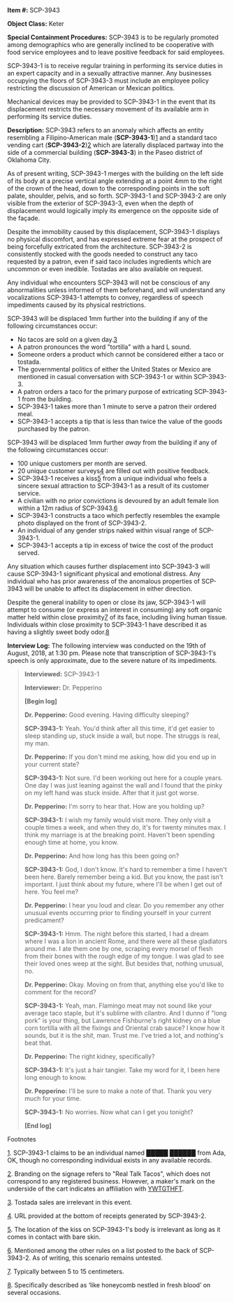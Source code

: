**Item #:** SCP-3943

**Object Class:** Keter

**Special Containment Procedures:** SCP-3943 is to be regularly promoted among demographics who are generally inclined to be cooperative with food service employees and to leave positive feedback for said employees.

SCP-3943-1 is to receive regular training in performing its service duties in an expert capacity and in a sexually attractive manner. Any businesses occupying the floors of SCP-3943-3 must include an employee policy restricting the discussion of American or Mexican politics.

Mechanical devices may be provided to SCP-3943-1 in the event that its displacement restricts the necessary movement of its available arm in performing its service duties.

**Description:** SCP-3943 refers to an anomaly which affects an entity resembling a Filipino-American male (**SCP-3943-1**)[1](javascript:;) and a standard taco vending cart (**SCP-3943-2**)[2](javascript:;) which are laterally displaced partway into the side of a commercial building (**SCP-3943-3**) in the Paseo district of Oklahoma City.

As of present writing, SCP-3943-1 merges with the building on the left side of its body at a precise vertical angle extending at a point 4mm to the right of the crown of the head, down to the corresponding points in the soft palate, shoulder, pelvis, and so forth. SCP-3943-1 and SCP-3943-2 are only visible from the exterior of SCP-3943-3, even when the depth of displacement would logically imply its emergence on the opposite side of the façade.

Despite the immobility caused by this displacement, SCP-3943-1 displays no physical discomfort, and has expressed extreme fear at the prospect of being forcefully extricated from the architecture. SCP-3943-2 is consistently stocked with the goods needed to construct any taco requested by a patron, even if said taco includes ingredients which are uncommon or even inedible. Tostadas are also available on request.

Any individual who encounters SCP-3943 will not be conscious of any abnormalities unless informed of them beforehand, and will understand any vocalizations SCP-3943-1 attempts to convey, regardless of speech impediments caused by its physical restrictions.

SCP-3943 will be displaced 1mm further into the building if any of the following circumstances occur:

*   No tacos are sold on a given day.[3](javascript:;)
*   A patron pronounces the word "tortilla" with a hard L sound.
*   Someone orders a product which cannot be considered either a taco or tostada.
*   The governmental politics of either the United States or Mexico are mentioned in casual conversation with SCP-3943-1 or within SCP-3943-3.
*   A patron orders a taco for the primary purpose of extricating SCP-3943-1 from the building.
*   SCP-3943-1 takes more than 1 minute to serve a patron their ordered meal.
*   SCP-3943-1 accepts a tip that is less than twice the value of the goods purchased by the patron.

SCP-3943 will be displaced 1mm further _away_ from the building if any of the following circumstances occur:

*   100 unique customers per month are served.
*   20 unique customer surveys[4](javascript:;) are filled out with positive feedback.
*   SCP-3943-1 receives a kiss[5](javascript:;) from a unique individual who feels a sincere sexual attraction to SCP-3943-1 as a result of its customer service.
*   A civilian with no prior convictions is devoured by an adult female lion within a 12m radius of SCP-3943.[6](javascript:;)
*   SCP-3943-1 constructs a taco which perfectly resembles the example photo displayed on the front of SCP-3943-2.
*   An individual of any gender strips naked within visual range of SCP-3943-1.
*   SCP-3943-1 accepts a tip in excess of twice the cost of the product served.

Any situation which causes further displacement into SCP-3943-3 will cause SCP-3943-1 significant physical and emotional distress. Any individual who has prior awareness of the anomalous properties of SCP-3943 will be unable to affect its displacement in either direction.

Despite the general inability to open or close its jaw, SCP-3943-1 will attempt to consume (or express an interest in consuming) any soft organic matter held within close proximity[7](javascript:;) of its face, including living human tissue. Individuals within close proximity to SCP-3943-1 have described it as having a slightly sweet body odor.[8](javascript:;)

**Interview Log:** The following interview was conducted on the 19th of August, 2018, at 1:30 pm. Please note that transcription of SCP-3943-1's speech is only approximate, due to the severe nature of its impediments.

> **Interviewed:** SCP-3943-1
> 
> **Interviewer:** Dr. Pepperino
> 
> **\[Begin log\]**
> 
> **Dr. Pepperino:** Good evening. Having difficulty sleeping?
> 
> **SCP-3943-1:** Yeah. You'd think after all this time, it'd get easier to sleep standing up, stuck inside a wall, but nope. The struggs is real, my man.
> 
> **Dr. Pepperino:** If you don't mind me asking, how did you end up in your current state?
> 
> **SCP-3943-1:** Not sure. I'd been working out here for a couple years. One day I was just leaning against the wall and I found that the pinky on my left hand was stuck inside. After that it just got worse.
> 
> **Dr. Pepperino:** I'm sorry to hear that. How are you holding up?
> 
> **SCP-3943-1:** I wish my family would visit more. They only visit a couple times a week, and when they do, it's for twenty minutes max. I think my marriage is at the breaking point. Haven't been spending enough time at home, you know.
> 
> **Dr. Pepperino:** And how long has this been going on?
> 
> **SCP-3943-1:** God, I don't know. It's hard to remember a time I haven't been here. Barely remember being a kid. But you know, the past isn't important. I just think about my future, where I'll be when I get out of here. You feel me?
> 
> **Dr. Pepperino:** I hear you loud and clear. Do you remember any other unusual events occurring prior to finding yourself in your current predicament?
> 
> **SCP-3943-1:** Hmm. The night before this started, I had a dream where I was a lion in ancient Rome, and there were all these gladiators around me. I ate them one by one, scraping every morsel of flesh from their bones with the rough edge of my tongue. I was glad to see their loved ones weep at the sight. But besides that, nothing unusual, no.
> 
> **Dr. Pepperino:** Okay. Moving on from that, anything else you'd like to comment for the record?
> 
> **SCP-3943-1:** Yeah, man. Flamingo meat may not sound like your average taco staple, but it's sublime with cilantro. And I dunno if "long pork" is your thing, but Lawrence Fishburne's right kidney on a blue corn tortilla with all the fixings and Oriental crab sauce? I know how it sounds, but it is the _shit_, man. Trust me. I've tried a lot, and nothing's beat that.
> 
> **Dr. Pepperino:** The right kidney, specifically?
> 
> **SCP-3943-1:** It's just a hair tangier. Take my word for it, I been here long enough to know.
> 
> **Dr. Pepperino:** I'll be sure to make a note of that. Thank you very much for your time.
> 
> **SCP-3943-1:** No worries. Now what can I get you tonight?
> 
> **\[End log\]**

Footnotes

[1](javascript:;). SCP-3943-1 claims to be an individual named █████ ██████ from Ada, OK, though no corresponding individual exists in any available records.

[2](javascript:;). Branding on the signage refers to "Real Talk Tacos", which does not correspond to any registered business. However, a maker's mark on the underside of the cart indicates an affiliation with [YWTGTHFT](/scp-2030).

[3](javascript:;). Tostada sales are irrelevant in this event.

[4](javascript:;). URL provided at the bottom of receipts generated by SCP-3943-2.

[5](javascript:;). The location of the kiss on SCP-3943-1's body is irrelevant as long as it comes in contact with bare skin.

[6](javascript:;). Mentioned among the other rules on a list posted to the back of SCP-3943-2. As of writing, this scenario remains untested.

[7](javascript:;). Typically between 5 to 15 centimeters.

[8](javascript:;). Specifically described as ‘like honeycomb nestled in fresh blood’ on several occasions.